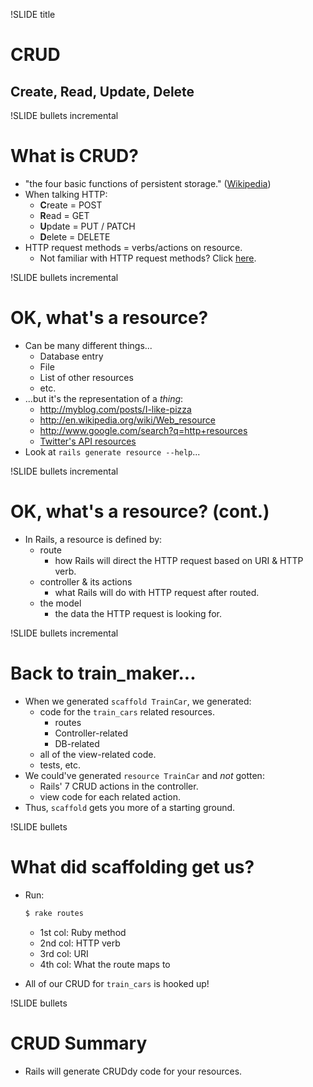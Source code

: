 !SLIDE title
# CRUD
## Create, Read, Update, Delete


!SLIDE bullets incremental
# What is CRUD?

* "the four basic functions of persistent storage." ([Wikipedia](http://en.wikipedia.org/wiki/Create,_read,_update_and_delete))
* When talking HTTP:
    * **C**reate = POST
    * **R**ead = GET
    * **U**pdate = PUT / PATCH
    * **D**elete = DELETE
* HTTP request methods = verbs/actions on resource.
    * Not familiar with HTTP request methods?  Click [here](http://en.wikipedia.org/wiki/Hypertext_Transfer_Protocol#Request_methods).


!SLIDE bullets incremental
# OK, what's a resource?

* Can be many different things...
    * Database entry
    * File
    * List of other resources
    * etc.
* ...but it's the representation of a _thing_:
    * http://myblog.com/posts/I-like-pizza
    * http://en.wikipedia.org/wiki/Web_resource
    * http://www.google.com/search?q=http+resources
    * [Twitter's API resources](https://dev.twitter.com/docs/api/1.1)
* Look at `rails generate resource --help`...


!SLIDE bullets incremental
# OK, what's a resource? (cont.)

* In Rails, a resource is defined by:
    * route
        * how Rails will direct the HTTP request based on URI & HTTP verb.
    * controller & its actions
        * what Rails will do with HTTP request after routed.
    * the model
        * the data the HTTP request is looking for.


!SLIDE bullets incremental
# Back to train_maker...

* When we generated `scaffold TrainCar`, we generated:
    * code for the `train_cars` related resources.
        * routes
        * Controller-related
        * DB-related
    * all of the view-related code.
    * tests, etc.
* We could've generated `resource TrainCar` and _not_ gotten:
    * Rails' 7 CRUD actions in the controller.
    * view code for each related action.
* Thus, `scaffold` gets you more of a starting ground.


!SLIDE bullets
# What did scaffolding get us?

* Run:

    ```bash
    $ rake routes
    ```
    * 1st col: Ruby method
    * 2nd col: HTTP verb
    * 3rd col: URI
    * 4th col: What the route maps to
* All of our CRUD for `train_cars` is hooked up!

!SLIDE bullets
# CRUD Summary

* Rails will generate CRUDdy code for your resources.


